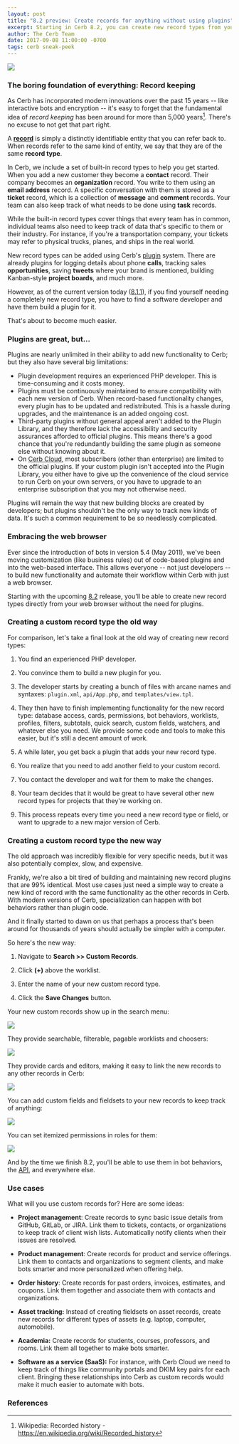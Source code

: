 ```yaml
---
layout: post
title: "8.2 preview: Create records for anything without using plugins"
excerpt: Starting in Cerb 8.2, you can create new record types from your web browser without using plugins. Here's an explanation and some use cases.
author: The Cerb Team
date: 2017-09-08 11:00:00 -0700
tags: cerb sneak-peek
---
```


<div class="cerb-screenshot">
<img src="/assets/images/blog/2017/09/08/custom-records.png" class="screenshot">
</div>

### The boring foundation of everything: Record keeping

As Cerb has incorporated modern innovations over the past 15 years -- like interactive bots and encryption -- it's easy to forget that the fundamental idea of _record keeping_ has been around for more than 5,000 years[^record-keeping]. There's no excuse to not get that part right.

A [**record**](/docs/records/) is simply a distinctly identifiable entity that you can refer back to. When records refer to the same kind of entity, we say that they are of the same **record type**.

In Cerb, we include a set of built-in record types to help you get started.  When you add a new customer they become a **contact** record. Their company becomes an **organization** record.  You write to them using an **email address** record.  A specific conversation with them is stored as a **ticket** record, which is a collection of **message** and **comment** records. Your team can also keep track of what needs to be done using **task** records.

While the built-in record types cover things that every team has in common, individual teams also need to keep track of data that's specific to them or their industry. For instance, if you're a transportation company, your tickets may refer to physical trucks, planes, and ships in the real world.

New record types can be added using Cerb's [plugin](/docs/plugins/) system. There are already plugins for logging details about phone **calls**, tracking sales **opportunities**, saving **tweets** where your brand is mentioned, building Kanban-style **project boards**, and much more.

However, as of the current version today ([8.1.1](/releases/8.1.1/)), if you find yourself needing a completely new record type, you have to find a software developer and have them build a plugin for it.

That's about to become much easier.

### Plugins are great, but...

Plugins are nearly unlimited in their ability to add new functionality to Cerb; but they also have several big limitations:

* Plugin development requires an experienced PHP developer. This is time-consuming and it costs money.
* Plugins must be continuously maintained to ensure compatibility with each new version of Cerb. When record-based functionality changes, every plugin has to be updated and redistributed. This is a hassle during upgrades, and the maintenance is an added ongoing cost.
* Third-party plugins without general appeal aren't added to the Plugin Library, and they therefore lack the accessibility and security assurances afforded to official plugins. This means there's a good chance that you're redundantly building the same plugin as someone else without knowing about it.
* On [Cerb Cloud](/cloud/), most subscribers (other than enterprise) are limited to the official plugins. If your custom plugin isn't accepted into the Plugin Library, you either have to give up the convenience of the cloud service to run Cerb on your own servers, or you have to upgrade to an enterprise subscription that you may not otherwise need.

Plugins will remain the way that new building blocks are created by developers; but plugins shouldn't be the only way to track new kinds of data.  It's such a common requirement to be so needlessly complicated.

### Embracing the web browser

Ever since the introduction of bots in version 5.4 (May 2011), we've been moving customization (like business rules) out of code-based plugins and into the web-based interface. This allows everyone -- not just developers -- to build new functionality and automate their workflow within Cerb with just a web browser.

Starting with the upcoming [8.2](/releases/8.2/) release, you'll be able to create new record types directly from your web browser without the need for plugins.

### Creating a custom record type the old way

For comparison, let's take a final look at the old way of creating new record types:

1. You find an experienced PHP developer.

1. You convince them to build a new plugin for you.

1. The developer starts by creating a bunch of files with arcane names and syntaxes: `plugin.xml`, `api/App.php`, and `templates/view.tpl`.

1. They then have to finish implementing functionality for the new record type: database access, cards, permissions, bot behaviors, worklists, profiles, filters, subtotals, quick search, custom fields, watchers, and whatever else you need. We provide some code and tools to make this easier, but it's still a decent amount of work.

1. A while later, you get back a plugin that adds your new record type.

1. You realize that you need to add another field to your custom record.

1. You contact the developer and wait for them to make the changes.

1. Your team decides that it would be great to have several other new record types for projects that they're working on.

1. This process repeats every time you need a new record type or field, or want to upgrade to a new major version of Cerb.

### Creating a custom record type the new way

The old approach was incredibly flexible for very specific needs, but it was also potentially complex, slow, and expensive.

Frankly, we're also a bit tired of building and maintaining new record plugins that are 99% identical.  Most use cases just need a simple way to create a new kind of record with the same functionality as the other records in Cerb.  With modern versions of Cerb, specialization can happen with bot behaviors rather than plugin code.

And it finally started to dawn on us that perhaps a process that's been around for thousands of years should actually be simpler with a computer.

So here's the new way:

1. Navigate to **Search >> Custom Records**.

1. Click **(+)** above the worklist.

1. Enter the name of your new custom record type.

1. Click the **Save Changes** button.

Your new custom records show up in the search menu:

<div class="cerb-screenshot">
<img src="/assets/images/blog/2017/09/08/custom-records-search.png" class="screenshot">
</div>

They provide searchable, filterable, pagable worklists and choosers:

<div class="cerb-screenshot">
<img src="/assets/images/blog/2017/09/08/custom-records-worklists.png" class="screenshot">
</div>

They provide cards and editors, making it easy to link the new records to any other records in Cerb:

<div class="cerb-screenshot">
<img src="/assets/images/blog/2017/09/08/custom-records-cards.png" class="screenshot">
</div>

You can add custom fields and fieldsets to your new records to keep track of anything:

<div class="cerb-screenshot">
<img src="/assets/images/blog/2017/09/08/custom-records-custom-fields.png" class="screenshot">
</div>

You can set itemized permissions in roles for them:

<div class="cerb-screenshot">
<img src="/assets/images/blog/2017/09/08/custom-records-privs.png" class="screenshot">
</div>

And by the time we finish 8.2, you'll be able to use them in bot behaviors, the [API](/docs/api/), and everywhere else.

### Use cases

What will you use custom records for?  Here are some ideas:

* **Project management**: Create records to sync basic issue details from GitHub, GitLab, or JIRA. Link them to tickets, contacts, or organizations to keep track of client wish lists. Automatically notify clients when their issues are resolved.

* **Product management**: Create records for product and service offerings. Link them to contacts and organizations to segment clients, and make bots smarter and more personalized when offering help.

* **Order history**: Create records for past orders, invoices, estimates, and coupons. Link them together and associate them with contacts and organizations.

* **Asset tracking:** Instead of creating fieldsets on asset records, create new records for different types of assets (e.g. laptop, computer, automobile).

* **Academia:** Create records for students, courses, professors, and rooms.  Link them all together to make bots smarter.

* **Software as a service (SaaS):** For instance, with Cerb Cloud we need to keep track of things like community portals and DKIM key pairs for each client. Bringing these relationships into Cerb as custom records would make it much easier to automate with bots.

### References

[^record-keeping]: Wikipedia: Recorded history - <https://en.wikipedia.org/wiki/Recorded_history>